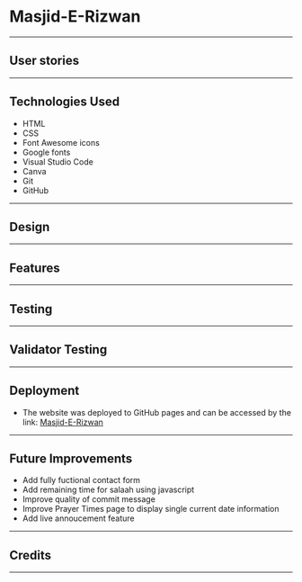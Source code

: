 # Masjid-E-Rizwan
---
## User stories
---
## Technologies Used

- HTML
- CSS
- Font Awesome icons
- Google fonts
- Visual Studio Code
- Canva
- Git
- GitHub

---
## Design
---
## Features
---
## Testing
---
## Validator Testing
---
## Deployment

- The website was deployed to GitHub pages and can be accessed by the link: [Masjid-E-Rizwan](https://hussain-naik.github.io/PP1-Masjid-E-Rizwan/)

---
## Future Improvements

- Add fully fuctional contact form
- Add remaining time for salaah using javascript
- Improve quality of commit message
- Improve Prayer Times page to display single current date information
- Add live annoucement feature

---
## Credits
---